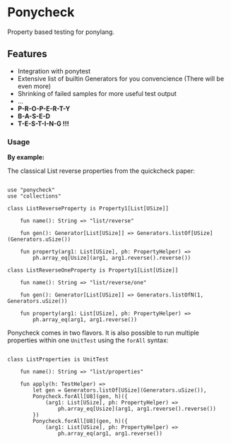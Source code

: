 # Ponycheck

Property based testing for ponylang.

## Features

* Integration with ponytest
* Extensive list of builtin Generators for you convencience (There will be even more)
* Shrinking of failed samples for more useful test output
* ...
* **P-R-O-P-E-R-T-Y**
* **B-A-S-E-D**
* **T-E-S-T-I-N-G !!!**


### Usage 

**By example:**

The classical List reverse properties from the quickcheck paper:

```pony

use "ponycheck"
use "collections"

class ListReverseProperty is Property1[List[USize]]
    
    fun name(): String => "list/reverse"

    fun gen(): Generator[List[USize]] => Generators.listOf[USize](Generators.uSize())
    
    fun property(arg1: List[USize], ph: PropertyHelper) =>
        ph.array_eq[Usize](arg1, arg1.reverse().reverse())

class ListReverseOneProperty is Property1[List[USize]]

    fun name(): String => "list/reverse/one"

    fun gen(): Generator[List[USize]] => Generators.listOfN(1, Generators.uSize())

    fun property(arg1: List[USize], ph: PropertyHelper) =>
        ph.array_eq(arg1, arg1.reverse())
```

Ponycheck comes in two flavors. It is also possible to run multiple properties 
within one ``UnitTest`` using the ``forAll`` syntax:

```pony

class ListProperties is UnitTest

    fun name(): String => "list/properties"

    fun apply(h: TestHelper) =>
        let gen = Generators.listOf[USize](Generators.uSize()),
        Ponycheck.forAll[U8](gen, h)({
            (arg1: List[USize], ph: PropertyHelper) =>
                ph.array_eq[Usize](arg1, arg1.reverse().reverse())
        })
        Ponycheck.forAll[U8](gen, h)({
            (arg1: List[USize], ph: PropertyHelper) =>
                ph.array_eq(arg1, arg1.reverse())

```

